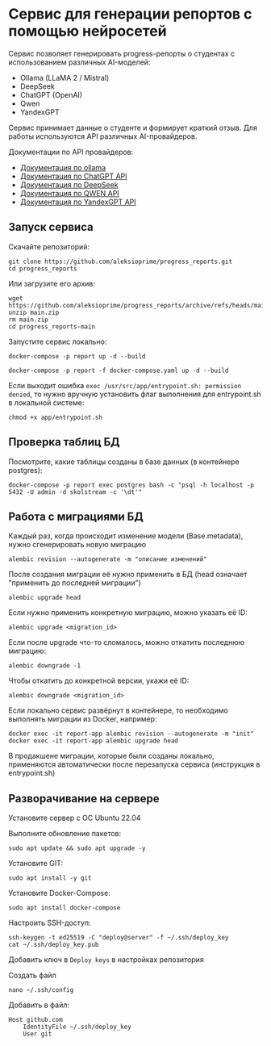 # Сервис для генерации репортов с помощью нейросетей

Сервис позволяет генерировать progress-репорты о студентах с использованием различных AI-моделей:

- Ollama (LLaMA 2 / Mistral)
- DeepSeek
- ChatGPT (OpenAI)
- Qwen
- YandexGPT

Сервис принимает данные о студенте и формирует краткий отзыв. Для работы используются API различных AI-провайдеров.

Документации по API провайдеров:

- [Документация по ollama](https://github.com/ollama/ollama)
- [Документация по ChatGPT API](https://platform.openai.com/docs/quickstart)
- [Документация по DeepSeek](https://api-docs.deepseek.com/)
- [Документация по QWEN API](https://www.alibabacloud.com/help/en/model-studio/developer-reference/use-qwen-by-calling-api)
- [Документация по YandexGPT API](https://yandex.cloud/ru/docs/foundation-models/quickstart/yandexgpt#sdk_1)

## Запуск сервиса

Скачайте репозиторий:
```
git clone https://github.com/aleksioprime/progress_reports.git
cd progress_reports
```

Или загрузите его архив:
```
wget https://github.com/aleksioprime/progress_reports/archive/refs/heads/main.zip
unzip main.zip
rm main.zip
cd progress_reports-main
```

Запустите сервис локально:
```
docker-compose -p report up -d --build
```

```
docker-compose -p report -f docker-compose.yaml up -d --build
```

Если выходит ошибка `exec /usr/src/app/entrypoint.sh: permission denied`, то нужно вручную установить флаг выполнения для entrypoint.sh в локальной системе:
```
chmod +x app/entrypoint.sh
```

## Проверка таблиц БД

Посмотрите, какие таблицы созданы в базе данных (в контейнере postgres):
```
docker-compose -p report exec postgres bash -c "psql -h localhost -p 5432 -U admin -d skolstream -c '\dt'"
```

## Работа с миграциями БД

Каждый раз, когда происходит изменение модели (Base.metadata), нужно сгенерировать новую миграцию
```shell
alembic revision --autogenerate -m "описание изменений"
```

После создания миграции её нужно применить в БД (head означает "применить до последней миграции")
```shell
alembic upgrade head
```

Если нужно применить конкретную миграцию, можно указать её ID:
```shell
alembic upgrade <migration_id>
```

Если после upgrade что-то сломалось, можно откатить последнюю миграцию:
```shell
alembic downgrade -1
```

Чтобы откатить до конкретной версии, укажи её ID:
```shell
alembic downgrade <migration_id>
```

Если локально сервис развёрнут в контейнере, то необходимо выполнять миграции из Docker, например:
```shell
docker exec -it report-app alembic revision --autogenerate -m "init"
docker exec -it report-app alembic upgrade head
```

В продакшене миграции, которые были созданы локально, применяются автоматически после перезапуска сервиса (инструкция в entrypoint.sh)

## Разворачивание на сервере

Установите сервер с ОС Ubuntu 22.04

Выполните обновление пакетов:
```
sudo apt update && sudo apt upgrade -y
```

Установите GIT:
```
sudo apt install -y git
```

Установите Docker-Compose:
```
sudo apt install docker-compose
```

Настроить SSH-доступ:
```
ssh-keygen -t ed25519 -C "deploy@server" -f ~/.ssh/deploy_key
cat ~/.ssh/deploy_key.pub
```
Добавить ключ в `Deploy keys` в настройках репозитория

Создать файл
```
nano ~/.ssh/config
```

Добавить в файл:
```
Host github.com
    IdentityFile ~/.ssh/deploy_key
    User git
```